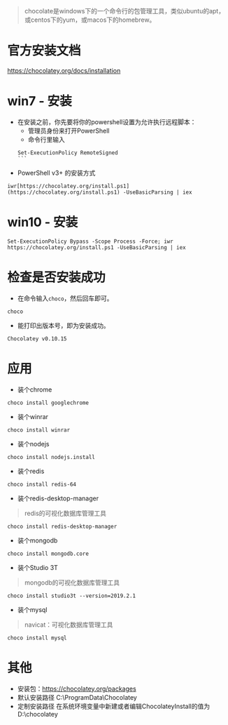 > chocolate是windows下的一个命令行的包管理工具，类似ubuntu的apt，或centos下的yum，或macos下的homebrew。

# 官方安装文档
https://chocolatey.org/docs/installation

# win7 - 安装
* 在安装之前，你先要将你的powershell设置为允许执行远程脚本：
  - 管理员身份来打开PowerShell
  - 命令行里输入
  ```
  Set-ExecutionPolicy RemoteSigned
  ```  
* PowerShell v3+ 的安装方式
```
iwr[https://chocolatey.org/install.ps1](https://chocolatey.org/install.ps1) -UseBasicParsing | iex
```

# win10 - 安装
```
Set-ExecutionPolicy Bypass -Scope Process -Force; iwr https://chocolatey.org/install.ps1 -UseBasicParsing | iex
```

# 检查是否安装成功
* 在命令输入`choco`，然后回车即可。
```
choco
```
* 能打印出版本号，即为安装成功。
```
Chocolatey v0.10.15
```

# 应用
* 装个chrome
```
choco install googlechrome
```
* 装个winrar
```
choco install winrar
```
* 装个nodejs
```
choco install nodejs.install
```
* 装个redis
```
choco install redis-64
```
* 装个redis-desktop-manager
> redis的可视化数据库管理工具
```
choco install redis-desktop-manager
```
* 装个mongodb
```
choco install mongodb.core
```
* 装个Studio 3T
> mongodb的可视化数据库管理工具
```
choco install studio3t --version=2019.2.1
```
* 装个mysql
> navicat：可视化数据库管理工具
```
choco install mysql
```

# 其他
* 安装包：https://chocolatey.org/packages
* 默认安装路径 C:\ProgramData\Chocolatey
* 定制安装路径 在系统环境变量中新建或者编辑ChocolateyInstall的值为D:\chocolatey
